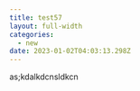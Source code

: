 ```yaml
---
title: test57
layout: full-width
categories:
  - new
date: 2023-01-02T04:03:13.298Z
---
```

a﻿s;kdalkdcnsldkcn
